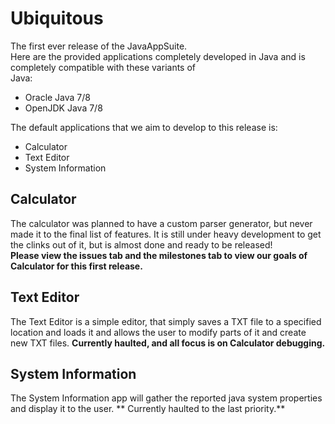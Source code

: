 # Ubiquitous
The first ever release of the JavaAppSuite.  
Here are the provided applications completely developed in Java and is completely compatible with these variants of  
Java:
- Oracle Java 7/8
- OpenJDK Java 7/8
  
The default applications that we aim to develop to this release is:  
- Calculator
- Text Editor
- System Information

## Calculator
The calculator was planned to have a custom parser generator, but never made it to the final list of features. It is   still under heavy development to get the clinks out of it, but is almost done and ready to be released!  
**Please view the issues tab and the milestones tab to view our goals of Calculator for this first release.**   
   
## Text Editor
The Text Editor is a simple editor, that simply saves a TXT file to a specified location and loads it and allows the user to modify parts of it and create new TXT files. **Currently haulted, and all focus is on Calculator debugging.**
   
## System Information
The System Information app will gather the reported java system properties and display it to the user. ** Currently haulted to the last priority.**
